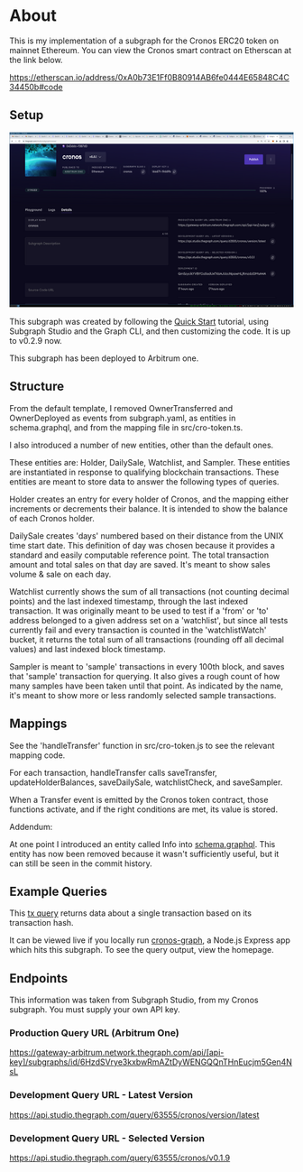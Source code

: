 # About

This is my implementation of a subgraph for the Cronos ERC20 token on mainnet Ethereum. You can view the Cronos smart contract on Etherscan at the link below.

https://etherscan.io/address/0xA0b73E1Ff0B80914AB6fe0444E65848C4C34450b#code

## Setup

![subgraph studio](subgraph_studio.png)

This subgraph was created by following the [Quick Start](https://thegraph.com/docs/en/quick-start/) tutorial, using Subgraph Studio and the Graph CLI, and then customizing the code. It is up to v0.2.9 now. 

This subgraph has been deployed to Arbitrum one.

## Structure 

From the default template, I removed OwnerTransferred and OwnerDeployed as events from subgraph.yaml, as entities in schema.graphql, and from the mapping file in src/cro-token.ts.

I also introduced a number of new entities, other than the default ones.

These entities are: Holder, DailySale, Watchlist, and Sampler. These entities are instantiated in response to qualifying blockchain transactions. These entities are meant to store data to answer the following types of queries.

Holder creates an entry for every holder of Cronos, and the mapping either increments or decrements their balance. It is intended to show the balance of each Cronos holder.

DailySale creates 'days' numbered based on their distance from the UNIX time start date. This definition of day was chosen because it provides a standard and easily computable reference point. The total transaction amount and total sales on that day are saved. It's meant to show sales volume & sale on each day.

Watchlist currently shows the sum of all transactions (not counting decimal points) and the last indexed timestamp, through the last indexed transaction. It was originally meant to be used to test if a 'from' or 'to' address belonged to a given address set on a 'watchlist', but since all tests currently fail and every transaction is counted in the 'watchlistWatch' bucket, it returns the total sum of all transactions (rounding off all decimal values) and last indexed block timestamp.

Sampler is meant to 'sample' transactions in every 100th block, and saves that 'sample' transaction for querying. It also gives a rough count of how many samples have been taken until that point. As indicated by the name, it's meant to show more or less randomly selected sample transactions.

## Mappings

See the 'handleTransfer' function in src/cro-token.js to see the relevant mapping code.

For each transaction, handleTransfer calls saveTransfer, updateHolderBalances, saveDailySale, watchlistCheck, and saveSampler.

When a Transfer event is emitted by the Cronos token contract, those functions activate, and if the right conditions are met, its value is stored.

Addendum:

At one point I introduced an entity called Info into [schema.graphql](schema.graphql). This entity has now been removed because it wasn't sufficiently useful, but it can still be seen in the commit history.

## Example Queries

This [tx query](https://github.com/julianeon/cronos-graph/blob/main/graph_query.js) returns data about a single transaction based on its transaction hash.

It can be viewed live if you locally run [cronos-graph](https://github.com/julianeon/cronos-graph/tree/main), a Node.js Express app which hits this subgraph. To see the query output, view the homepage.

## Endpoints

This information was taken from Subgraph Studio, from my Cronos subgraph. You must supply your own API key.

### Production Query URL (Arbitrum One)

https://gateway-arbitrum.network.thegraph.com/api/[api-key]/subgraphs/id/6HzdSVrye3kxbwRmAZtDyWENGQQnTHnEucjm5Gen4NsL

### Development Query URL - Latest Version

https://api.studio.thegraph.com/query/63555/cronos/version/latest

### Development Query URL - Selected Version

https://api.studio.thegraph.com/query/63555/cronos/v0.1.9

